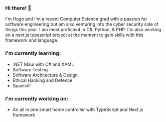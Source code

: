 ### Hi there! 👋

I'm Hugo and I'm a recent Computer Science grad with a passion for software engineering but am also venturing into the cyber security side of things this year. I am most proficient in C#, Python, & PHP. I'm also working on a next.js typescript project at the moment to gain skills with this framework and language.

### I'm currently learning:
- .NET Maui with C# and XAML
- Software Testing
- Software Architecture & Design
- Ethical Hacking and Defence
- Spanish! 

### I'm currently working on:
- An all in one smart home controller with TypeScript and Next.js framework

<!--
**hssantana92/hssantana92** is a ✨ _special_ ✨ repository because its `README.md` (this file) appears on your GitHub profile.

Here are some ideas to get you started:

- 🔭 I’m currently working on ...
- 🌱 I’m currently learning ...
- 👯 I’m looking to collaborate on ...
- 🤔 I’m looking for help with ...
- 💬 Ask me about ...
- 📫 How to reach me: ...
- 😄 Pronouns: ...
- ⚡ Fun fact: ...
-->
